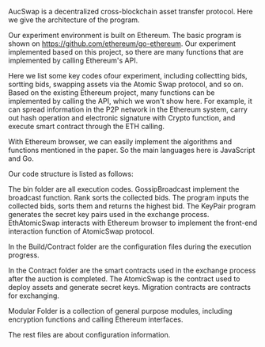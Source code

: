 AucSwap is a decentralized cross-blockchain asset transfer protocol. Here we give the architecture of the program.

Our experiment environment is built on Ethereum. The basic program is shown on  https://github.com/ethereum/go-ethereum. Our experiment implemented based on this project, so there are many functions that are implemented by calling Ethereum's API.

Here we list some key codes ofour experiment, including collectting bids, sortting bids, swapping assets via the Atomic Swap protocol, and so on. Based on the existing Ethereum project, many functions can be implemented by calling the API, which we won't show here. For example, it can spread information in the P2P network in the Ethereum system, carry out hash operation and electronic signature with Crypto function, and execute smart contract through the ETH calling.

With Ethereum browser, we can easily implement the algorithms and functions mentioned in the paper. So the main languages here is JavaScript and Go.

Our code structure is listed as follows:

The bin folder are all execution codes. GossipBroadcast implement the broadcast function. Rank sorts the collected bids. The program inputs the collected bids, sorts them and returns the highest bid. The KeyPair program generates the secret key pairs used in the exchange process. EthAtomicSwap interacts with Ethereum browser to implement the front-end interaction function of AtomicSwap protocol.

In the Build/Contract folder are the configuration files during the execution progress.

In the Contract folder are the smart contracts used in the exchange process after the auction is completed. The AtomicSwap is the contract used to deploy assets and generate secret keys. Migration contracts are contracts for exchanging.

Modular Folder is a collection of general purpose modules, including encryption functions and calling Ethereum interfaces.

The rest files are about configuration information.
